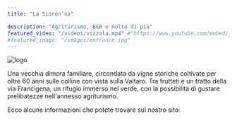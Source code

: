 ```yaml
---
title: "La Siorén’na"

description: "Agriturismo, B&B e molto di più"
featured_video: "/videos/vizzola.mp4" #"https://www.youtube.com/embed/jfKfPfyJRdk?autoplay=1&mute=1&controls=0"
#featured_image: "/images/entrance.jpg"
---
```


![logo](/logo.png)

Una vecchia dimora familiare, circondata da vigne storiche coltivate per oltre 60
anni sulle colline con vista sulla Valtaro. Tra frutteti e un tratto della via
Francigena, un rifugio immerso nel verde, con la possibilità di gustare prelibatezze
nell'annesso agriturismo.

Ecco alcune informazioni che potete trovare sul nostro sito:
